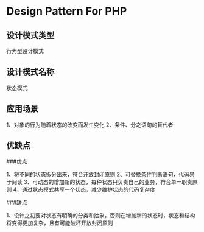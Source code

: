 # Design Pattern For PHP
## 设计模式类型

行为型设计模式

## 设计模式名称

状态模式

## 应用场景

1、对象的行为随着状态的改变而发生变化
2、条件、分之语句的替代者



## 优缺点
###优点

1、将不同的状态拆分出来，符合开放封闭原则
2、可替换条件判断语句，代码易于阅读
3、可动态的增加新的状态，每种状态只负责自己的业务，符合单一职责原则
4、通过状态模式共享一个状态，减少维护状态的代码复杂度

###缺点

1、设计之初要对状态有明确的分类和抽象，否则在增加新的状态时，状态和结构将变得更加复杂，且有可能破坏开放封闭原则



